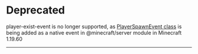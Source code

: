 # Deprecated

player-exist-event is no longer supported, as [PlayerSpawnEvent class](https://learn.microsoft.com/en-us/minecraft/creator/scriptapi/minecraft/server/playerspawnevent) is being added as a native event in @minecraft/server module in Minecraft 1.19.60

---